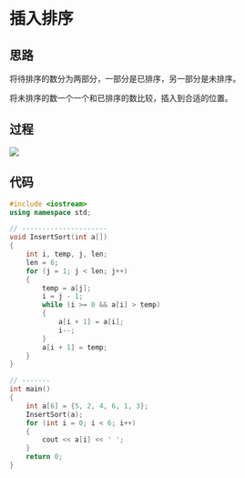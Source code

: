 # 插入排序

## 思路

将待排序的数分为两部分，一部分是已排序，另一部分是未排序。

将未排序的数一个一个和已排序的数比较，插入到合适的位置。

## 过程

![](https://imgconvert.csdnimg.cn/aHR0cHM6Ly91cGxvYWQtaW1hZ2VzLmppYW5zaHUuaW8vdXBsb2FkX2ltYWdlcy82MDY4NjItNmE4YTVmMmM5NjkyZWI1Yy5naWY)

## 代码
```cpp
#include <iostream>
using namespace std;

// ---------------------
void InsertSort(int a[])
{
    int i, temp, j, len;
    len = 6;
    for (j = 1; j < len; j++)
    {
        temp = a[j];
        i = j - 1;
        while (i >= 0 && a[i] > temp)
        {
            a[i + 1] = a[i];
            i--;
        }
        a[i + 1] = temp;
    }
}

// -------
int main()
{
    int a[6] = {5, 2, 4, 6, 1, 3};
    InsertSort(a);
    for (int i = 0; i < 6; i++)
    {
        cout << a[i] << ' ';
    }
    return 0;
}
```
